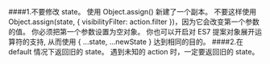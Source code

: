 ####1.不要修改 state。 
使用 Object.assign() 新建了一个副本。
不要这样使用 Object.assign(state, { visibilityFilter: action.filter })，因为它会改变第一个参数的值。
你必须把第一个参数设置为空对象。
你也可以开启对 ES7 提案对象展开运算符的支持, 从而使用 { ...state, ...newState } 达到相同的目的。
####2.在 default 情况下返回旧的 state。
遇到未知的 action 时，一定要返回旧的 state。
